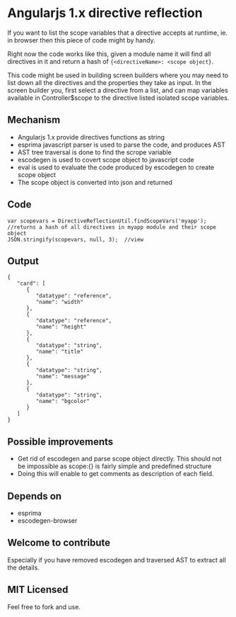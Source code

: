 # Angularjs 1.x directive reflection

If you want to list the scope variables that a directive accepts at runtime, ie. in browser then this piece of code might by handy.

Right now the code works like this, given a module name it will find all directives in it and return a hash of `{<directiveName>: <scope object}`.

This code might be used in building screen builders where you may need to list down all the directives and the properties they take as input. In the screen builder you, first select a directive from a list, and can map variables available in Controller$scope to the directive listed isolated scope variables.


## Mechanism

* Angularjs 1.x provide directives functions as string
* esprima javascript parser is used to parse the code, and produces AST
* AST tree traversal is done to find the scrope variable
* escodegen is used to covert scope object to javascript code
* eval is used to evaluate the code produced by escodegen to create scope object
* The scope object is converted into json and returned

## Code
```
var scopevars = DirectiveReflectionUtil.findScopeVars('myapp'); //returns a hash of all directives in myapp module and their scope object
JSON.stringify(scopevars, null, 3);  //view

```

## Output
```
{
   "card": [
      {
         "datatype": "reference",
         "name": "width"
      },
      {
         "datatype": "reference",
         "name": "height"
      },
      {
         "datatype": "string",
         "name": "title"
      },
      {
         "datatype": "string",
         "name": "message"
      },
      {
         "datatype": "string",
         "name": "bgcolor"
      }
   ]
}
```

## Possible improvements
* Get rid of escodegen and parse scope object directly. This should not be impossible as scope:{} is fairly simple and predefined structure
* Doing this will enable to get comments as description of each field.

## Depends on 

* esprima
* escodegen-browser

## Welcome to contribute
Especially if you have removed escodegen and traversed AST to extract all the details.


## MIT Licensed
Feel free to fork and use. 
